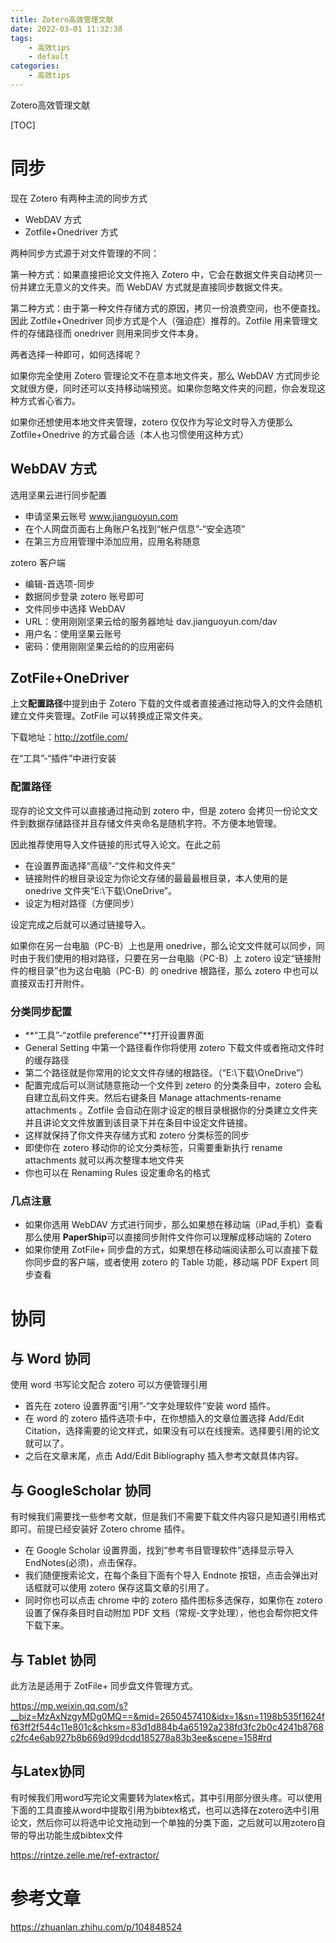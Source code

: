 ```yaml
---
title: Zotero高效管理文献
date: 2022-03-01 11:32:38
tags:
    - 高效tips
    - default
categories: 
    - 高效tips
---
```


Zotero高效管理文献

<!-- more -->


[TOC]



# 同步

现在 Zotero 有两种主流的同步方式

- WebDAV 方式
- Zotfile+Onedriver 方式

两种同步方式源于对文件管理的不同：

第一种方式：如果直接把论文文件拖入 Zotero 中，它会在数据文件夹自动拷贝一份并建立无意义的文件夹。而 WebDAV 方式就是直接同步数据文件夹。

第二种方式：由于第一种文件存储方式的原因，拷贝一份浪费空间，也不便查找。因此 Zotfile+Onedriver 同步方式是个人（强迫症）推荐的。Zotfile 用来管理文件的存储路径而 onedriver 则用来同步文件本身。

两者选择一种即可，如何选择呢？

如果你完全使用 Zotero 管理论文不在意本地文件夹，那么 WebDAV 方式同步论文就很方便，同时还可以支持移动端预览。如果你忽略文件夹的问题，你会发现这种方式省心省力。

如果你还想使用本地文件夹管理，zotero 仅仅作为写论文时导入方便那么 Zotfile+Onedrive 的方式最合适（本人也习惯使用这种方式）

## WebDAV 方式

选用坚果云进行同步配置

- 申请坚果云账号 www.jianguoyun.com
- 在个人网盘页面右上角账户名找到“帐户信息”-“安全选项”
- 在第三方应用管理中添加应用，应用名称随意

zotero 客户端

- 编辑-首选项-同步
- 数据同步登录 zotero 账号即可
- 文件同步中选择 WebDAV
- URL：使用刚刚坚果云给的服务器地址 dav.jianguoyun.com/dav
- 用户名：使用坚果云账号
- 密码：使用刚刚坚果云给的的应用密码

## ZotFile+OneDriver

上文**配置路径**中提到由于 Zotero 下载的文件或者直接通过拖动导入的文件会随机建立文件夹管理。ZotFile 可以转换成正常文件夹。

下载地址：http://zotfile.com/

在“工具”-“插件”中进行安装

### 配置路径

现存的论文文件可以直接通过拖动到 zotero 中，但是 zotero 会拷贝一份论文文件到数据存储路径并且存储文件夹命名是随机字符。不方便本地管理。

因此推荐使用导入文件链接的形式导入论文。在此之前

- 在设置界面选择“高级”-“文件和文件夹”
- 链接附件的根目录设定为你论文存储的最最最根目录，本人使用的是 onedrive 文件夹“E:\下载\OneDrive”。
- 设定为相对路径（方便同步）

设定完成之后就可以通过链接导入。

如果你在另一台电脑（PC-B）上也是用 onedrive，那么论文文件就可以同步，同时由于我们使用的相对路径，只要在另一台电脑（PC-B）上 zotero 设定“链接附件的根目录”也为这台电脑（PC-B）的 onedrive 根路径，那么 zotero 中也可以直接双击打开附件。

### 分类同步配置

- **“工具”-“zotfile preference”**打开设置界面
- General Setting 中第一个路径看作你将使用 zotero 下载文件或者拖动文件时的缓存路径
- 第二个路径就是你常用的论文文件存储的根路径。（“E:\下载\OneDrive”）
- 配置完成后可以测试随意拖动一个文件到 zetero 的分类条目中，zotero 会私自建立乱码文件夹。然后右键条目 Manage attachments-rename attachments 。Zotfile 会自动在刚才设定的根目录根据你的分类建立文件夹并且讲论文文件放置到该目录下并在条目中设定文件链接。
- 这样就保持了你文件夹存储方式和 zotero 分类标签的同步
- 即使你在 zotero 移动你的论文分类标签，只需要重新执行 rename attachments 就可以再次整理本地文件夹
- 你也可以在 Renaming Rules 设定重命名的格式

### 几点注意

- 如果你选用 WebDAV 方式进行同步，那么如果想在移动端（iPad,手机）查看那么使用 **PaperShip**可以直接同步附件文件你可以理解成移动端的 Zotero
- 如果你使用 ZotFile+ 同步盘的方式，如果想在移动端阅读那么可以直接下载你同步盘的客户端，或者使用 zotero 的 Table 功能，移动端 PDF Expert 同步查看

# 协同

## 与 Word 协同

使用 word 书写论文配合 zotero 可以方便管理引用

- 首先在 zotero 设置界面“引用”-“文字处理软件”安装 word 插件。
- 在 word 的 zotero 插件选项卡中，在你想插入的文章位置选择 Add/Edit Citation，选择需要的论文样式，如果没有可以在线搜索。选择要引用的论文就可以了。
- 之后在文章末尾，点击 Add/Edit Bibliography 插入参考文献具体内容。

## 与 GoogleScholar 协同

有时候我们需要找一些参考文献，但是我们不需要下载文件内容只是知道引用格式即可。前提已经安装好 Zotero chrome 插件。

- 在 Google Scholar 设置界面，找到“参考书目管理软件”选择显示导入 EndNotes(必须)，点击保存。
- 我们随便搜索论文，在每个条目下面有个导入 Endnote 按钮，点击会弹出对话框就可以使用 zotero 保存这篇文章的引用了。
- 同时你也可以点击 chrome 中的 zotero 插件图标多选保存，如果你在 zotero 设置了保存条目时自动附加 PDF 文档（常规-文字处理），他也会帮你把文件下载下来。

## 与 Tablet 协同

此方法是适用于 ZotFile+ 同步盘文件管理方式。

https://mp.weixin.qq.com/s?__biz=MzAxNzgyMDg0MQ==&mid=2650457410&idx=1&sn=1198b535f1624ff63ff2f544c11e801c&chksm=83d1d884b4a65192a238fd3fc2b0c4241b8768c2fc4e6ab927b8b669d99dcdd185278a83b3ee&scene=158#rd

## 与Latex协同

有时候我们用word写完论文需要转为latex格式，其中引用部分很头疼。可以使用下面的工具直接从word中提取引用为bibtex格式，也可以选择在zotero选中引用论文，然后你可以将选中论文拖动到一个单独的分类下面，之后就可以用zotero自带的导出功能生成bibtex文件

https://rintze.zelle.me/ref-extractor/



# 参考文章

https://zhuanlan.zhihu.com/p/104848524 